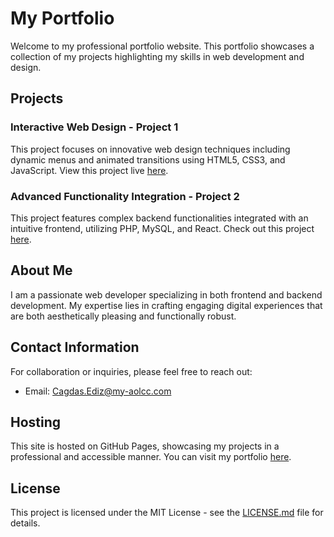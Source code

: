 # My Portfolio

Welcome to my professional portfolio website. This portfolio showcases a collection of my projects highlighting my skills in web development and design.

## Projects

### Interactive Web Design - Project 1
This project focuses on innovative web design techniques including dynamic menus and animated transitions using HTML5, CSS3, and JavaScript. View this project live [here](https://github.com/CagdasEdiz).

### Advanced Functionality Integration - Project 2
This project features complex backend functionalities integrated with an intuitive frontend, utilizing PHP, MySQL, and React. Check out this project [here](https://github.com/CagdasEdiz).

## About Me

I am a passionate web developer specializing in both frontend and backend development. My expertise lies in crafting engaging digital experiences that are both aesthetically pleasing and functionally robust.

## Contact Information

For collaboration or inquiries, please feel free to reach out:
- Email: [Cagdas.Ediz@my-aolcc.com](mailto:Cagdas.Ediz@my-aolcc.com)

## Hosting

This site is hosted on GitHub Pages, showcasing my projects in a professional and accessible manner. You can visit my portfolio [here](https://github.com/CagdasEdiz).

## License

This project is licensed under the MIT License - see the [LICENSE.md](LICENSE.md) file for details.
